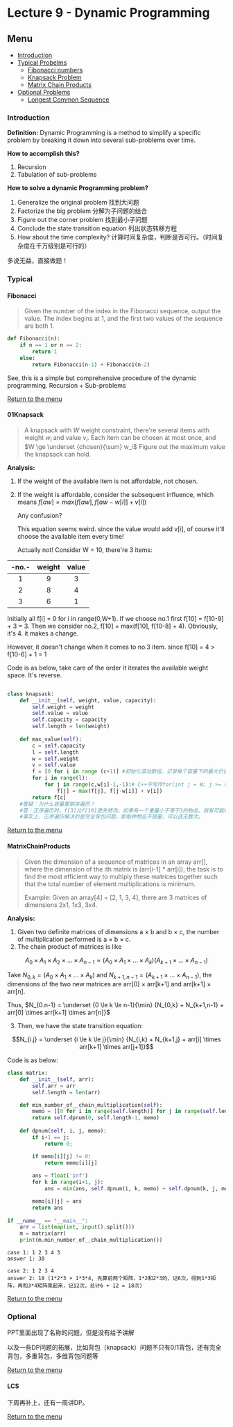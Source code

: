 # Lecture 9 - Dynamic Programming

## Menu
- [Introduction](#Introduction)
- [Typical Probelms](#Typical)
  - [Fibonacci numbers](#Fibonacci)
  - [Knapsack Problem](#01Knapsack)
  - [Matrix Chain Products](#MatrixChainProducts)
- [Optional Problems](#Optional)
  - [Longest Common Sequence](#LCS)

### Introduction

**Definition:** Dynamic Programming is a method to simplify a specific problem by breaking it down into several sub-problems over time.

**How to accomplish this?**
1. Recursion
2. Tabulation of sub-problems

**How to solve a dynamic Programming problem?**
1. Generalize the original problem 找到大问题
2. Factorize the big problem 分解为子问题的结合
3. Figure out the corner problem 找到最小子问题
4. Conclude the state transition equation 列出状态转移方程
5. How about the time complexity? 计算时间复杂度，判断是否可行。（时间复杂度在千万级别是可行的）

多说无益，直接做题！

### Typical

#### Fibonacci

> Given the number of the index in the Fibonacci sequence, output the value.
> The index begins at 1, and the first two values of the sequence are both 1.

```python
def Fibonacci(n):
    if n == 1 or n == 2:
        return 1
    else:
        return Fibonacci(n-1) + Fibonacci(n-2)
```

See, this is a simple but comprehensive procedure of the dynamic programming. Recursion + Sub-problems

[Return to the menu](#Menu)

#### 01Knapsack

> A knapsack with $W$ weight constraint, there're several items with weight $w_i$ and value $v_i$.
> Each item can be chosen at most once, and $W \ge \underset {chosen}{\sum} w_i$
> Figure out the maximum value the knapsack can hold.

**Analysis:**
1. If the weight of the available item is not affordable, not chosen.
2. If the weight is affordable, consider the subsequent influence, which means $f[aw] = max(f[aw], f[aw-w[i]] + v[i])$
   
   Any confusion?
   
   This equation seems weird. since the value would add v[i], of course it'll choose the available item every time!
   
   Actually not! Consider W = 10, there're 3 items:
   
|-no.-| weight | value |
|:---:|:------:|:-----:|
| 1 | 9 | 3 |
| 2 | 8 | 4 |
| 3 | 6 | 1 |

Initially all f[i] = 0 for i in range(0,W+1). If we choose no.1 first f[10] = f[10-9] + 3 = 3. Then we consider no.2, f[10] = max(f[10], f[10-8] + 4). Obviously, it's 4. it makes a change.

However, it doesn't change when it comes to no.3 item. since f[10] = 4 > f[10-6] + 1 = 1

Code is as below, take care of the order it iterates the available weight space. It's reverse.

```python

class knapsack:
    def __init__(self, weight, value, capacity):
        self.weight = weight
        self.value = value
        self.capacity = capacity
        self.length = len(weight)
    
    def max_value(self):
        c = self.capacity
        l = self.length
        w = self.weight
        v = self.value
        f = [0 for i in range (c+1)] #初始化滚动数组，记录每个容量下的最大价值。例如，f[5] = 3表示容量为5时，最大价值为3.
        for i in range(l):
            for j in range(c,w[i]-1,-1):# C++中写作for(int j = W; j >= w[i]; j--)
                f[j] = max(f[j], f[j-w[i]] + v[i])
        return f[c]
    #答疑：为什么容量要倒序遍历？
    #答：正序遍历时。f[3]比f[10]更先修改。如果有一个重量小于等于3的物品，就有可能在f[3]加到f[10]的过程中被多次计算，违背了只能选一次的规则。
    #事实上，正序遍历解决的是完全背包问题，即每种物品不限量，可以选无数次。

```

[Return to the menu](#Menu)

#### MatrixChainProducts

> Given the dimension of a sequence of matrices in an array arr[], where the dimension of the ith matrix is (arr[i-1] * arr[i]),
> the task is to find the most efficient way to multiply these matrices together such that the total number of element multiplications is minimum.
>
> Example: Given an array[4] = [2, 1, 3, 4], there are 3 matrices of dimensions 2x1, 1x3, 3x4.

**Analysis:**
1. Given two definite matrices of dimensions a $\times$ b and b $\times$ c, the number of multiplication performed is a $\times$ b $\times$ c.
2. The chain product of matrices is like

$$A_0 \times A_1 \times A_2 \times \dots \times A_{n-1} = (A_0 \times A_1 \times \dots \times A_k)(A_{k+1} \times \dots \times A_{n-1})$$

Take $N_{0,k} = (A_0 \times A_1 \times \dots \times A_k)$ and $N_{k+1, n-1} = (A_{k+1} \times \dots \times A_{n-1})$, the dimensions of the two new matrices are arr[0] $\times$ arr[k+1] and arr[k+1] $\times$ arr[n].

Thus, $N_{0.n-1} = \underset {0 \le k \le n-1}{\min} {N_{0,k} + N_{k+1,n-1} + arr[0] \times arr[k+1] \times arr[n]}$

3. Then, we have the state transition equation:

$$N_{i.j} = \underset {i \le k \le j}{\min} {N_{i,k} + N_{k+1,j} + arr[i] \times arr[k+1] \times arr[j+1]}$$

Code is as below: 

```python
class matrix:
    def __init__(self, arr):
        self.arr = arr
        self.length = len(arr)

    def min_number_of__chain_multiplication(self):
        memo = [[0 for i in range(self.length)] for j in range(self.length)]
        return self.dpnum(0, self.length-1, memo)
    
    def dpnum(self, i, j, memo):
        if i+1 == j:
            return 0;

        if memo[i][j] != 0:
            return memo[i][j]
        
        ans = float('inf')
        for k in range(i+1, j):
            ans = min(ans, self.dpnum(i, k, memo) + self.dpnum(k, j, memo) + self.arr[i]*self.arr[k]*self.arr[j])

        memo[i][j] = ans
        return ans
    
if __name__ == "__main__":
    arr = list(map(int, input().split()))
    m = matrix(arr)
    print(m.min_number_of__chain_multiplication())
```

```
case 1: 1 2 3 4 3
answer 1: 30

case 2: 1 2 3 4
answer 2: 18 (1*2*3 + 1*3*4, 先算前两个矩阵，1*2和2*3的，记6次，得到1*3矩阵，再和3*4矩阵乘起来，记12次，总计6 + 12 = 18次)
```

[Return to the menu](#Menu)

### Optional

PPT里面出现了名称的问题，但是没有给予讲解

以及一些DP问题的拓展，比如背包（knapsack）问题不只有0/1背包，还有完全背包，多重背包，多维背包问题等

[Return to the menu](#Menu)

#### LCS

下周再补上，还有一周讲DP。

[Return to the menu](#Menu)
